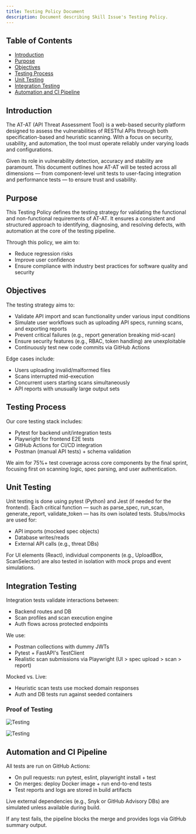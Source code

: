 ```yaml
---
title: Testing Policy Document
description: Document describing Skill Issue's Testing Policy.
---
```

## Table of Contents

- [Introduction](#introduction)  
- [Purpose](#purpose)  
- [Objectives](#objectives)  
- [Testing Process](#testing-process)  
- [Unit Testing](#unit-testing)  
- [Integration Testing](#integration-testing)  
- [Automation and CI Pipeline](#automation-and-ci-pipeline)

## Introduction
The AT-AT (API Threat Assessment Tool) is a web-based security platform designed to assess the vulnerabilities of RESTful APIs through both specification-based and heuristic scanning. With a focus on security, usability, and automation, the tool must operate reliably under varying loads and configurations.

Given its role in vulnerability detection, accuracy and stability are paramount. This document outlines how AT-AT will be tested across all dimensions — from component-level unit tests to user-facing integration and performance tests — to ensure trust and usability.

## Purpose
This Testing Policy defines the testing strategy for validating the functional and non-functional requirements of AT-AT. It ensures a consistent and structured approach to identifying, diagnosing, and resolving defects, with automation at the core of the testing pipeline.

Through this policy, we aim to:
- Reduce regression risks
- Improve user confidence
- Ensure compliance with industry best practices for software quality and security

## Objectives
The testing strategy aims to:
- Validate API import and scan functionality under various input conditions
- Simulate user workflows such as uploading API specs, running scans, and exporting reports
- Prevent critical failures (e.g., report generation breaking mid-scan)
- Ensure security features (e.g., RBAC, token handling) are unexploitable
- Continuously test new code commits via GitHub Actions

Edge cases include:
- Users uploading invalid/malformed files
- Scans interrupted mid-execution
- Concurrent users starting scans simultaneously
- API reports with unusually large output sets

## Testing Process
Our core testing stack includes:
- Pytest for backend unit/integration tests
- Playwright for frontend E2E tests
- GitHub Actions for CI/CD integration
- Postman (manual API tests) + schema validation

We aim for 75%+ test coverage across core components by the final sprint, focusing first on scanning logic, spec parsing, and user authentication.

## Unit Testing
Unit testing is done using pytest (Python) and Jest (if needed for the frontend). Each critical function — such as parse_spec, run_scan, generate_report, validate_token — has its own isolated tests. 
Stubs/mocks are used for:
- API imports (mocked spec objects)
- Database writes/reads
- External API calls (e.g., threat DBs)

For UI elements (React), individual components (e.g., UploadBox, ScanSelector) are also tested in isolation with mock props and event simulations.

## Integration Testing
Integration tests validate interactions between:

- Backend routes and DB
- Scan profiles and scan execution engine
- Auth flows across protected endpoints

We use:
- Postman collections with dummy JWTs
- Pytest + FastAPI's TestClient
- Realistic scan submissions via Playwright (UI > spec upload > scan > report)

Mocked vs. Live:
- Heuristic scan tests use mocked domain responses
- Auth and DB tests run against seeded containers

### Proof of Testing
![Testing](/images/test1.jpg)

![Testing](/images/test2.jpg)


## Automation and CI Pipeline
All tests are run on GitHub Actions:

- On pull requests: run pytest, eslint, playwright install + test
- On merges: deploy Docker image + run end-to-end tests
- Test reports and logs are stored in build artifacts

Live external dependencies (e.g., Snyk or GitHub Advisory DBs) are simulated unless available during build.

If any test fails, the pipeline blocks the merge and provides logs via GitHub summary output.